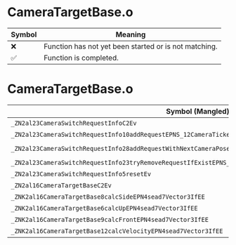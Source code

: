 # CameraTargetBase.o
| Symbol | Meaning 
| ------------- | ------------- 
| :x: | Function has not yet been started or is not matching. 
| :white_check_mark: | Function is completed. 


# CameraTargetBase.o
| Symbol (Mangled) | Symbol (Demangled) | Decompiled? |
| ------------- |  ------------- | ------------- |
| `_ZN2al23CameraSwitchRequestInfoC2Ev` | `al::CameraSwitchRequestInfo::CameraSwitchRequestInfo(void)` | :x: |
| `_ZN2al23CameraSwitchRequestInfo10addRequestEPNS_12CameraTicketEib` | `al::CameraSwitchRequestInfo::addRequest(al::CameraTicket *,int,bool)` | :x: |
| `_ZN2al23CameraSwitchRequestInfo28addRequestWithNextCameraPoseEPNS_12CameraTicketEPKNS_14CameraPoseInfoEi` | `al::CameraSwitchRequestInfo::addRequestWithNextCameraPose(al::CameraTicket *,al::CameraPoseInfo const*,int)` | :x: |
| `_ZN2al23CameraSwitchRequestInfo23tryRemoveRequestIfExistEPNS_12CameraTicketE` | `al::CameraSwitchRequestInfo::tryRemoveRequestIfExist(al::CameraTicket *)` | :x: |
| `_ZN2al23CameraSwitchRequestInfo5resetEv` | `al::CameraSwitchRequestInfo::reset(void)` | :x: |
| `_ZN2al16CameraTargetBaseC2Ev` | `al::CameraTargetBase::CameraTargetBase(void)` | :x: |
| `_ZNK2al16CameraTargetBase8calcSideEPN4sead7Vector3IfEE` | `al::CameraTargetBase::calcSide(sead::Vector3<float> *)const` | :x: |
| `_ZNK2al16CameraTargetBase6calcUpEPN4sead7Vector3IfEE` | `al::CameraTargetBase::calcUp(sead::Vector3<float> *)const` | :x: |
| `_ZNK2al16CameraTargetBase9calcFrontEPN4sead7Vector3IfEE` | `al::CameraTargetBase::calcFront(sead::Vector3<float> *)const` | :x: |
| `_ZNK2al16CameraTargetBase12calcVelocityEPN4sead7Vector3IfEE` | `al::CameraTargetBase::calcVelocity(sead::Vector3<float> *)const` | :x: |
